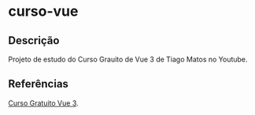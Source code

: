 # curso-vue

## Descrição
Projeto de estudo do Curso Grauito de Vue 3 de Tiago Matos no Youtube.

## Referências
[Curso Gratuito Vue 3](https://www.youtube.com/playlist?list=PLcoYAcR89n-qTYqfWTGxXMnAvCqY3JF8w).
